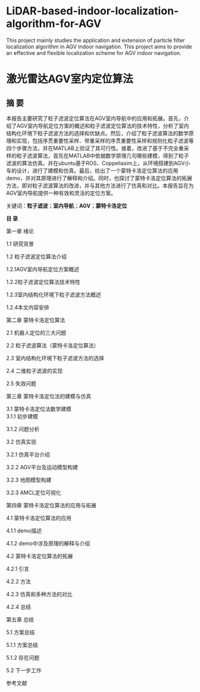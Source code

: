 # LiDAR-based-indoor-localization-algorithm-for-AGV
This project mainly studies the application and extension of particle filter localization algorithm in AGV indoor navigation. This project aims to provide an effective and flexible localization scheme for AGV indoor navigation.
# 激光雷达AGV室内定位算法
## 摘 要
本报告主要研究了粒子滤波定位算法在AGV室内导航中的应用和拓展。首先，介绍了AGV室内导航定位方案的概述和粒子滤波定位算法的技术特性，分析了室内结构化环境下粒子滤波方法的选择和优缺点。然后，介绍了粒子滤波算法的数学原理和实现，包括序贯重要性采样、带重采样的序贯重要性采样和规则化粒子滤波等四个步骤方法，并在MATLAB上验证了其可行性。接着，改进了基于不完全重采样的粒子滤波算法，首先在MATLAB中依据数学原理几句哪些建模，得到了粒子滤波的算法仿真。并在ubuntu基于ROS、Coppeliasim上，从环境搭建到AGV小车的设计，进行了建模和仿真。最后，给出了一个蒙特卡洛定位算法的应用demo，并对其原理进行了解释和介绍。同时，也探讨了蒙特卡洛定位算法的拓展方法，即对粒子滤波算法的改进，并与其他方法进行了仿真和对比。本报告旨在为AGV室内导航提供一种有效和灵活的定位方案。

关键词：**粒子滤波**；**室内导航**；**AGV**；**蒙特卡洛定位**

**目    录**

第一章  绪论  

1.1  研究背景	

1.2  粒子滤波定位算法介绍	

1.2.1AGV室内导航定位方案概述	

1.2.2粒子滤波定位算法技术特性	

1.2.3室内结构化环境下粒子滤波方法概述

1.2.4本文内容安排	

第二章  蒙特卡洛定位算法	

2.1  机器人定位的三大问题	

2.2 粒子滤波算法（蒙特卡洛定位算法）	

2.3  室内结构化环境下粒子滤波方法的选择	

2.4  二维粒子滤波的实现	

2.5  失效问题	

第三章  蒙特卡洛定位法的建模与仿真	

3.1  蒙特卡洛定位法数学建模	
3.1.1  初步建模	

3.1.2  问题分析	

3.2  仿真实验	

3.2.1  仿真平台介绍	

3.2.2  AGV平台及运动模型构建	

3.2.3  地图模型构建	       

3.2.3  AMCL定位可视化

第四章  蒙特卡洛定位算法的应用与拓展	

4.1  蒙特卡洛定位算法的应用	

4.1.1  demo描述	

4.1.2  demo中涉及原理的解释与介绍	

4.2  蒙特卡洛定位算法的拓展	

4.2.1  引言	

4.2.2  方法	

4.2.3  仿真和多种方法的对比	

4.2.4  总结	

第五章  总结	

5.1  方案总结	

5.1.1  方案总结	

5.1.2  存在问题	

5.2  下一步工作  

参考文献	


